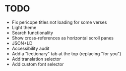 # TODO

- Fix pericope titles not loading for some verses
- Light theme
- Search functionality
- Show cross-references as horizontal scroll panes
- JSON+LD
- Accessibility audit
- Add a "lectionary" tab at the top (replacing "for you")
- Add translation selector
- Add custom font selector
